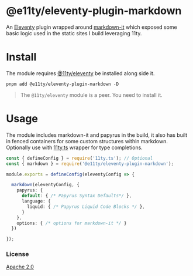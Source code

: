 
# @e11ty/eleventy-plugin-markdown

An [Eleventy](https://www.11ty.dev/) plugin wrapped around [markdown-it](https://github.com/markdown-it/markdown-it) which exposed some basic logic used in the static sites I build leveraging 11ty.

# Install

The module requires [@11ty/eleventy](https://www.npmjs.com/package/@11ty/eleventy) be installed along side it.

```cli
pnpm add @e11ty/eleventy-plugin-markdown -D
```

> The `@11ty/eleventy` module is a peer. You need to install it.

# Usage

The module includes markdown-it and papyrus in the build, it also has built in fenced containers for some custom structures within markdown. Optionally use with [11ty.ts](https://github.com/panoply/e11ty/plugins/11ty.ts) wrapper for type completions.

<!-- prettier-ignore -->
```ts
const { defineConfig } = require('11ty.ts'); // Optional
const { markdown } = require('@e11ty/eleventy-plugin-markdown');

module.exports = defineConfig(eleventyConfig => {

  markdown(eleventyConfig, {
    papyrus: {
      default: { /* Papyrus Syntax Defaults*/ },
      language: {
        liquid: { /* Papyrus Liquid Code Blocks */ },
      }
    },
    options: { /* options for markdown-it */ }
  })

});
```

### License

[Apache 2.0](#LICENSE)
